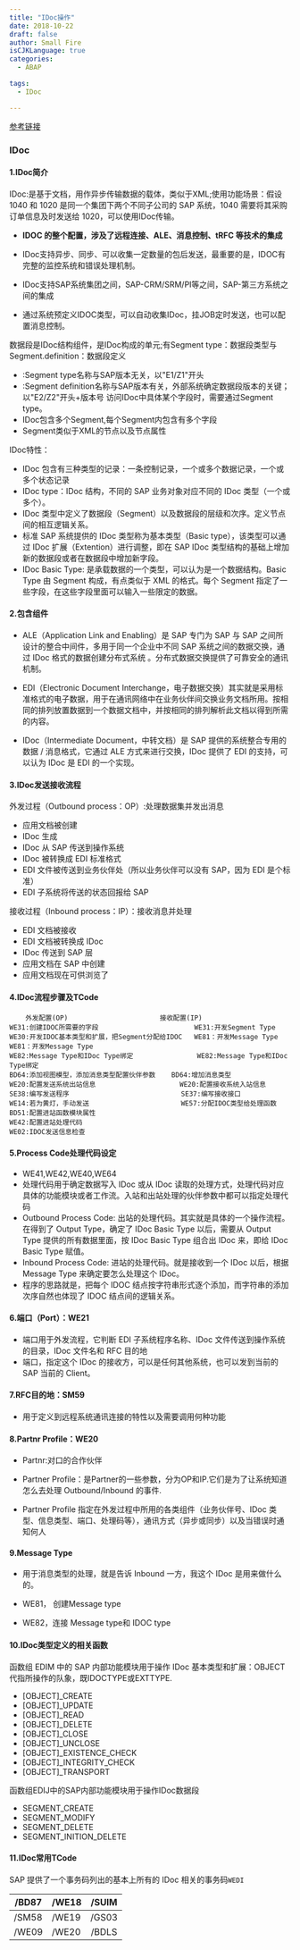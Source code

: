 ```yaml
---
title: "IDoc操作"
date: 2018-10-22
draft: false
author: Small Fire
isCJKLanguage: true
categories: 
  - ABAP

tags: 
  - IDoc

---
```


[参考链接](http://www.baidusap.com/abap/ale_edi_idoc/782)

### IDoc



#### 1.IDoc简介

IDoc:是基于文档，用作异步传输数据的载体，类似于XML;使用功能场景：假设 1040 和 1020 是同一个集团下两个不同子公司的 SAP 系统，1040 需要将其采购订单信息及时发送给 1020，可以使用IDoc传输。

- **IDOC 的整个配置，涉及了远程连接、ALE、消息控制、tRFC 等技术的集成**

- IDoc支持异步、同步、可以收集一定数量的包后发送，最重要的是，IDOC有完整的监控系统和错误处理机制。


- IDoc支持SAP系统集团之间，SAP-CRM/SRM/PI等之间，SAP-第三方系统之间的集成


- 通过系统预定义IDOC类型，可以自动收集IDoc，挂JOB定时发送，也可以配置消息控制。


数据段是IDoc结构组件，是IDoc构成的单元;有Segment type：数据段类型与Segment.definition：数据段定义

- :Segment type名称与SAP版本无关，以"E1/Z1"开头
- :Segment definition名称与SAP版本有关，外部系统确定数据段版本的关键；以"E2/Z2"开头+版本号
  访问IDoc中具体某个字段时，需要通过Segment type。
- IDoc包含多个Segment,每个Segment内包含有多个字段
- Segment类似于XML的节点以及节点属性

IDoc特性：

- IDoc 包含有三种类型的记录：一条控制记录，一个或多个数据记录，一个或多个状态记录
- IDoc type：IDoc 结构，不同的 SAP 业务对象对应不同的 IDoc 类型（一个或多个）。
- IDoc 类型中定义了数据段（Segment）以及数据段的层级和次序。定义节点间的相互逻辑关系。
- 标准 SAP 系统提供的 IDoc 类型称为基本类型（Basic type），该类型可以通过 IDoc 扩展（Extention）进行调整，即在 SAP IDoc 类型结构的基础上增加新的数据段或者在数据段中增加新字段。
- IDoc Basic Type: 是承载数据的一个类型，可以认为是一个数据结构。Basic Type 由 Segment 构成，有点类似于 XML 的格式。每个 Segment 指定了一些字段，在这些字段里面可以输入一些限定的数据。

#### 2.包含组件

- ALE（Application Link and Enabling）是 SAP 专门为 SAP 与 SAP 之间所设计的整合中间件，多用于同一个企业中不同 SAP 系统之间的数据交换，通过 IDoc 格式的数据创建分布式系统 。分布式数据交换提供了可靠安全的通讯机制。

- EDI（Electronic Document Interchange，电子数据交换）其实就是采用标准格式的电子数据，用于在通讯网络中在业务伙伴间交换业务文档所用。按相同的排列放置数据到一个数据文档中，并按相同的排列解析此文档以得到所需的内容。

- IDoc（Intermediate Document，中转文档）是 SAP 提供的系统整合专用的数据 / 消息格式，它通过 ALE 方式来进行交换，IDoc 提供了 EDI 的支持，可以认为 IDoc 是 EDI 的一个实现。

#### 3.IDoc发送接收流程

外发过程（Outbound process：OP）:处理数据集并发出消息

- 应用文档被创建
- IDoc 生成
- IDoc 从 SAP 传送到操作系统
- IDoc 被转换成 EDI 标准格式
- EDI 文件被传送到业务伙伴处（所以业务伙伴可以没有 SAP，因为 EDI 是个标准）
- EDI 子系统将传送的状态回报给 SAP

接收过程（Inbound process：IP）：接收消息并处理

- EDI 文档被接收
- EDI 文档被转换成 IDoc
- IDoc 传送到 SAP 层
- 应用文档在 SAP 中创建
- 应用文档现在可供浏览了

####  4.IDoc流程步骤及TCode

```JS
    外发配置(OP)   					   接收配置(IP)
WE31:创建IDOC所需要的字段                        WE31:开发Segment Type
WE30:开发IDOC基本类型和扩展，把Segment分配给IDOC   WE81：开发Message Type
WE81：开发Message Type
WE82:Message Type和IDoc Type绑定                WE82:Message Type和IDoc Type绑定
BD64:添加视图模型，添加消息类型配置伙伴参数    BD64:增加消息类型
WE20:配置发送系统出站信息                     WE20:配置接收系统入站信息
SE38:编写发送程序                            SE37:编写接收接口
WE14:若为黄灯，手动发送                       WE57:分配IDOC类型给处理函数
BD51:配置进站函数模块属性
WE42:配置进站处理代码
WE02:IDOC发送信息检查
```



#### 5.Process Code处理代码设定

- WE41,WE42,WE40,WE64
- 处理代码用于确定数据写入 IDoc 或从 IDoc 读取的处理方式，处理代码对应具体的功能模块或者工作流。入站和出站处理的伙伴参数中都可以指定处理代码
- Outbound Process Code: 出站的处理代码。其实就是具体的一个操作流程。在得到了 Output Type，确定了 IDoc Basic Type 以后，需要从 Output Type 提供的所有数据里面，按 IDoc Basic Type 组合出 IDoc 来，即给 IDoc Basic Type 赋值。
- Inbound Process Code: 进站的处理代码。就是接收到一个 IDoc 以后，根据 Message Type 来确定要怎么处理这个 IDoc。
- 程序的思路就是，把每个 IDOC 结点按字符串形式逐个添加，而字符串的添加次序自然也体现了 IDOC 结点间的逻辑关系。

#### 6.端口（Port）：WE21

- 端口用于外发流程，它判断 EDI 子系统程序名称、IDoc 文件传送到操作系统的目录，IDoc 文件名和 RFC 目的地
- 端口，指定这个 IDoc 的接收方，可以是任何其他系统，也可以发到当前的 SAP 当前的 Client。

#### 7.RFC目的地：SM59

- 用于定义到远程系统通讯连接的特性以及需要调用何种功能

#### 8.Partnr Profile：WE20

- Partnr:对口的合作伙伴
- Partner Profile：是Partner的一些参数，分为OP和IP.它们是为了让系统知道怎么去处理 Outbound/Inbound 的事件.

- Partner Profile 指定在外发过程中所用的各类组件（业务伙伴号、IDoc 类型、信息类型、端口、处理码等），通讯方式（异步或同步）以及当错误时通知何人

#### 9.Message Type

- 用于消息类型的处理，就是告诉 Inbound 一方，我这个 IDoc 是用来做什么的。

- WE81， 创建Message type
- WE82，连接 Message type和 IDOC type

#### 10.IDoc类型定义的相关函数

函数组 EDIM 中的 SAP 内部功能模块用于操作 IDoc 基本类型和扩展：OBJECT代指所操作的队象，既IDOCTYPE或EXTTYPE.

- [OBJECT]_CREATE
- [OBJECT]_UPDATE
- [OBJECT]_READ
- [OBJECT]_DELETE
- [OBJECT]_CLOSE
- [OBJECT]_UNCLOSE
- [OBJECT]_EXISTENCE_CHECK
- [OBJECT]_INTEGRITY_CHECK
- [OBJECT]_TRANSPORT

函数组EDIJ中的SAP内部功能模块用于操作IDoc数据段

- SEGMENT_CREATE
- SEGMENT_MODIFY
- SEGMENT_DELETE
- SEGMENT_INITION_DELETE

#### 11.IDoc常用TCode

SAP 提供了一个事务码列出的基本上所有的 IDoc 相关的事务码`WEDI`

| /BD87 | /WE18 | /SUIM |
| ----- | ----- | :---: |
| /SM58 | /WE19 | /GS03 |
| /WE09 | /WE20 | /BDLS |








